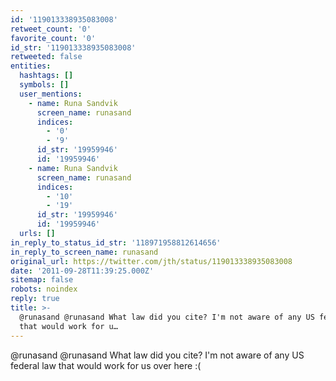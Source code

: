 ```yaml
---
id: '119013338935083008'
retweet_count: '0'
favorite_count: '0'
id_str: '119013338935083008'
retweeted: false
entities:
  hashtags: []
  symbols: []
  user_mentions:
    - name: Runa Sandvik
      screen_name: runasand
      indices:
        - '0'
        - '9'
      id_str: '19959946'
      id: '19959946'
    - name: Runa Sandvik
      screen_name: runasand
      indices:
        - '10'
        - '19'
      id_str: '19959946'
      id: '19959946'
  urls: []
in_reply_to_status_id_str: '118971958812614656'
in_reply_to_screen_name: runasand
original_url: https://twitter.com/jth/status/119013338935083008
date: '2011-09-28T11:39:25.000Z'
sitemap: false
robots: noindex
reply: true
title: >-
  @runasand @runasand What law did you cite? I'm not aware of any US federal law
  that would work for u…
---
```


@runasand @runasand What law did you cite? I'm not aware of any US federal law that would work for us over here :(